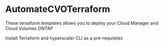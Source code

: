 # AutomateCVOTerraform

These teraaform templates allows you to deploy your Cloud Manager and Cloud Volumes ONTAP

Install Terraform and hyperscaler CLI as a pre-requisties 
